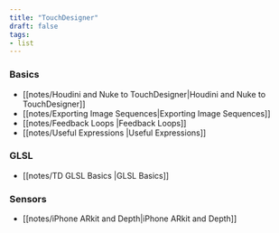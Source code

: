 ```yaml
---
title: "TouchDesigner"
draft: false
tags:
- list
---
```


### Basics
- [[notes/Houdini and Nuke to TouchDesigner|Houdini and Nuke to TouchDesigner]]
- [[notes/Exporting Image Sequences|Exporting Image Sequences]]
- [[notes/Feedback Loops |Feedback Loops]]
- [[notes/Useful Expressions |Useful Expressions]]

### GLSL
- [[notes/TD GLSL Basics |GLSL Basics]]

### Sensors
- [[notes/iPhone ARkit and Depth|iPhone ARkit and Depth]]